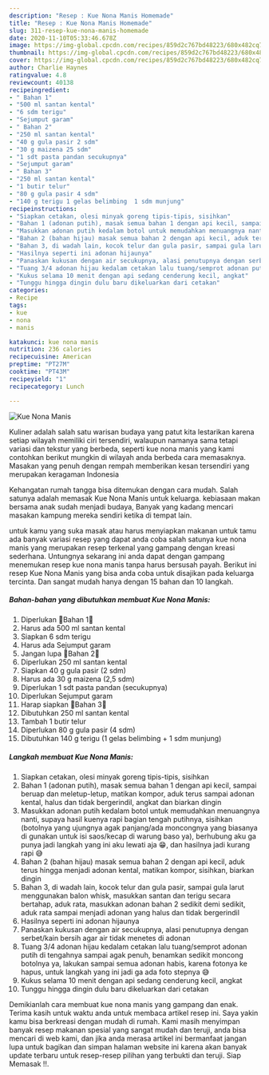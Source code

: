 ```yaml
---
description: "Resep : Kue Nona Manis Homemade"
title: "Resep : Kue Nona Manis Homemade"
slug: 311-resep-kue-nona-manis-homemade
date: 2020-11-10T05:33:46.678Z
image: https://img-global.cpcdn.com/recipes/859d2c767bd48223/680x482cq70/kue-nona-manis-foto-resep-utama.jpg
thumbnail: https://img-global.cpcdn.com/recipes/859d2c767bd48223/680x482cq70/kue-nona-manis-foto-resep-utama.jpg
cover: https://img-global.cpcdn.com/recipes/859d2c767bd48223/680x482cq70/kue-nona-manis-foto-resep-utama.jpg
author: Charlie Haynes
ratingvalue: 4.8
reviewcount: 40138
recipeingredient:
- " Bahan 1"
- "500 ml santan kental"
- "6 sdm terigu"
- "Sejumput garam"
- " Bahan 2"
- "250 ml santan kental"
- "40 g gula pasir 2 sdm"
- "30 g maizena 25 sdm"
- "1 sdt pasta pandan secukupnya"
- "Sejumput garam"
- " Bahan 3"
- "250 ml santan kental"
- "1 butir telur"
- "80 g gula pasir 4 sdm"
- "140 g terigu 1 gelas belimbing  1 sdm munjung"
recipeinstructions:
- "Siapkan cetakan, olesi minyak goreng tipis-tipis, sisihkan"
- "Bahan 1 (adonan putih), masak semua bahan 1 dengan api kecil, sampai beruap dan meletup-letup, matikan kompor, aduk terus sampai adonan kental, halus dan tidak bergerindil, angkat dan biarkan dingin"
- "Masukkan adonan putih kedalam botol untuk memudahkan menuangnya nanti, supaya hasil kuenya rapi bagian tengah putihnya, sisihkan (botolnya yang ujungnya agak panjang/ada moncongnya yang biasanya di gunakan untuk isi saos/kecap di warung baso ya), berhubung aku ga punya jadi langkah yang ini aku lewati aja 😁, dan hasilnya jadi kurang rapi 😅"
- "Bahan 2 (bahan hijau) masak semua bahan 2 dengan api kecil, aduk terus hingga menjadi adonan kental, matikan kompor, sisihkan, biarkan dingin"
- "Bahan 3, di wadah lain, kocok telur dan gula pasir, sampai gula larut menggunakan balon whisk, masukkan santan dan terigu secara bertahap, aduk rata, masukkan adonan bahan 2 sedikit demi sedikit, aduk rata sampai menjadi adonan yang halus dan tidak bergerindil"
- "Hasilnya seperti ini adonan hijaunya"
- "Panaskan kukusan dengan air secukupnya, alasi penutupnya dengan serbet/kain bersih agar air tidak menetes di adonan"
- "Tuang 3/4 adonan hijau kedalam cetakan lalu tuang/semprot adonan putih di tengahnya sampai agak penuh, benamkan sedikit moncong botolnya ya, lakukan sampai semua adonan habis, karena fotonya ke hapus, untuk langkah yang ini jadi ga ada foto stepnya 😅"
- "Kukus selama 10 menit dengan api sedang cenderung kecil, angkat"
- "Tunggu hingga dingin dulu baru dikeluarkan dari cetakan"
categories:
- Recipe
tags:
- kue
- nona
- manis

katakunci: kue nona manis 
nutrition: 236 calories
recipecuisine: American
preptime: "PT27M"
cooktime: "PT43M"
recipeyield: "1"
recipecategory: Lunch

---
```



![Kue Nona Manis](https://img-global.cpcdn.com/recipes/859d2c767bd48223/680x482cq70/kue-nona-manis-foto-resep-utama.jpg)

Kuliner adalah salah satu warisan budaya yang patut kita lestarikan karena setiap wilayah memiliki ciri tersendiri, walaupun namanya sama tetapi variasi dan tekstur yang berbeda, seperti kue nona manis yang kami contohkan berikut mungkin di wilayah anda berbeda cara memasaknya. Masakan yang penuh dengan rempah memberikan kesan tersendiri yang merupakan keragaman Indonesia



Kehangatan rumah tangga bisa ditemukan dengan cara mudah. Salah satunya adalah memasak Kue Nona Manis untuk keluarga. kebiasaan makan bersama anak sudah menjadi budaya, Banyak yang kadang mencari masakan kampung mereka sendiri ketika di tempat lain.

untuk kamu yang suka masak atau harus menyiapkan makanan untuk tamu ada banyak variasi resep yang dapat anda coba salah satunya kue nona manis yang merupakan resep terkenal yang gampang dengan kreasi sederhana. Untungnya sekarang ini anda dapat dengan gampang menemukan resep kue nona manis tanpa harus bersusah payah.
Berikut ini resep Kue Nona Manis yang bisa anda coba untuk disajikan pada keluarga tercinta. Dan sangat mudah hanya dengan 15 bahan dan 10 langkah.


<!--inarticleads1-->

##### Bahan-bahan yang dibutuhkan membuat Kue Nona Manis:

1. Diperlukan  🍃Bahan 1🍃
1. Harus ada 500 ml santan kental
1. Siapkan 6 sdm terigu
1. Harus ada Sejumput garam
1. Jangan lupa  🍃Bahan 2🍃
1. Diperlukan 250 ml santan kental
1. Siapkan 40 g gula pasir (2 sdm)
1. Harus ada 30 g maizena (2,5 sdm)
1. Diperlukan 1 sdt pasta pandan (secukupnya)
1. Diperlukan Sejumput garam
1. Harap siapkan  🍃Bahan 3🍃
1. Dibutuhkan 250 ml santan kental
1. Tambah 1 butir telur
1. Diperlukan 80 g gula pasir (4 sdm)
1. Dibutuhkan 140 g terigu (1 gelas belimbing + 1 sdm munjung)




<!--inarticleads2-->

##### Langkah membuat  Kue Nona Manis:

1. Siapkan cetakan, olesi minyak goreng tipis-tipis, sisihkan
1. Bahan 1 (adonan putih), masak semua bahan 1 dengan api kecil, sampai beruap dan meletup-letup, matikan kompor, aduk terus sampai adonan kental, halus dan tidak bergerindil, angkat dan biarkan dingin
1. Masukkan adonan putih kedalam botol untuk memudahkan menuangnya nanti, supaya hasil kuenya rapi bagian tengah putihnya, sisihkan (botolnya yang ujungnya agak panjang/ada moncongnya yang biasanya di gunakan untuk isi saos/kecap di warung baso ya), berhubung aku ga punya jadi langkah yang ini aku lewati aja 😁, dan hasilnya jadi kurang rapi 😅
1. Bahan 2 (bahan hijau) masak semua bahan 2 dengan api kecil, aduk terus hingga menjadi adonan kental, matikan kompor, sisihkan, biarkan dingin
1. Bahan 3, di wadah lain, kocok telur dan gula pasir, sampai gula larut menggunakan balon whisk, masukkan santan dan terigu secara bertahap, aduk rata, masukkan adonan bahan 2 sedikit demi sedikit, aduk rata sampai menjadi adonan yang halus dan tidak bergerindil
1. Hasilnya seperti ini adonan hijaunya
1. Panaskan kukusan dengan air secukupnya, alasi penutupnya dengan serbet/kain bersih agar air tidak menetes di adonan
1. Tuang 3/4 adonan hijau kedalam cetakan lalu tuang/semprot adonan putih di tengahnya sampai agak penuh, benamkan sedikit moncong botolnya ya, lakukan sampai semua adonan habis, karena fotonya ke hapus, untuk langkah yang ini jadi ga ada foto stepnya 😅
1. Kukus selama 10 menit dengan api sedang cenderung kecil, angkat
1. Tunggu hingga dingin dulu baru dikeluarkan dari cetakan




Demikianlah cara membuat kue nona manis yang gampang dan enak. Terima kasih untuk waktu anda untuk membaca artikel resep ini. Saya yakin kamu bisa berkreasi dengan mudah di rumah. Kami masih menyimpan banyak resep makanan spesial yang sangat mudah dan teruji, anda bisa mencari di web kami, dan jika anda merasa artikel ini bermanfaat jangan lupa untuk bagikan dan simpan halaman website ini karena akan banyak update terbaru untuk resep-resep pilihan yang terbukti dan teruji. Siap Memasak !!. 
